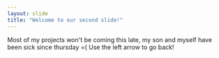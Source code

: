 ```yaml
---
layout: slide
title: "Welcome to our second slide!"
---
```

Most of my projects won't be coming this late, my son and myself have been sick since thursday =(
Use the left arrow to go back!

